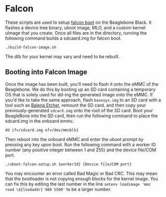 # Falcon
These scripts are used to setup [falcon boot](https://github.com/u-boot/u-boot/blob/master/doc/README.falcon) on the Beaglebone Black. It flashes a device tree binary, uboot image, MLO, and a custom kernel uImage that you create. Once all files are in the directory, running the following command builds a sdcaard.img for falcon boot.
```
./build-falcon-image.sh
```
The dtb for your kernel may vary and need to be rebuilt.

## Booting into Falcon Image
Once the image has been built, you'll need to flash it onto the eMMC of the Beaglebone. We do this by booting up an SD card containing a temporary OS that is solely used for dd-ing the generated image onto the eMMC. If you'd like to take the same approach, flash `basesys.img` to an SD card with a tool such as [Balena Etcher](https://www.balena.io/etcher/), remount the SD card, and then copy your previously-generated `sdcard.img` onto the root of the SD card. Boot your BeagleBone into the SD card, then run the following command to place the sdcard.img in the onboard emmc.
```
dd if=/sdcard.img of=/dev/mmcblk1
```
Then reboot into the onboard eMMC and enter the uboot prompt by pressing any key upon boot. Run the following command with a worker ID number (any positive integer between 1 and 255) and the device file/COM port.

```
./uboot-falcon-setup.sh {workerId} {Device file/COM port}
```
You may encounter an error called Bad Magic or Bad CRC. This may mean that the bootloader is not copying enough blocks for the kernel image. You can fix this by editing the last number in the line `setenv loadimage 'mmc read \${loadaddr} 900 5500'` to be a larger number.

